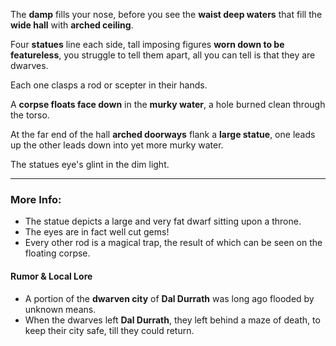 The **damp** fills your nose, before you see the **waist deep waters** that fill the **wide hall** with **arched ceiling**.

Four **statues** line each side, tall imposing figures **worn down to be featureless**, you struggle to tell them apart, all you can tell is that they are dwarves.

Each one clasps a rod or scepter in their hands. 

A **corpse floats face down** in the **murky water**, a hole burned clean through the torso. 

At the far end of the hall **arched doorways** flank a **large statue**, one leads up the other leads down into yet more murky water.

The statues eye's glint in the dim light.

---

### More Info:

* The statue depicts a large and very fat dwarf sitting upon a throne.
* The eyes are in fact well cut gems!
* Every other rod is a magical trap, the result of which can be seen on the floating corpse.

#### Rumor & Local Lore

* A portion of the **dwarven city** of **Dal Durrath** was long ago flooded by unknown means.
* When the dwarves left **Dal Durrath**, they left behind a maze of death, to keep their city safe, till they could return.